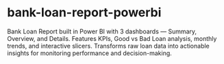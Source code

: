 # bank-loan-report-powerbi
Bank Loan Report built in Power BI with 3 dashboards — Summary, Overview, and Details. Features KPIs, Good vs Bad Loan analysis, monthly trends, and interactive slicers. Transforms raw loan data into actionable insights for monitoring performance and decision-making.
